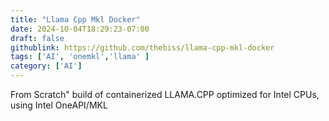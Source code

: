 ```yaml
---
title: "Llama Cpp Mkl Docker"
date: 2024-10-04T18:29:23-07:00
draft: false
githublink: https://github.com/thebiss/llama-cpp-mkl-docker
tags: ['AI', 'onemkl','llama' ]
category: ['AI']
---
```


From Scratch" build of containerized LLAMA.CPP optimized for Intel CPUs, using Intel OneAPI/MKL
